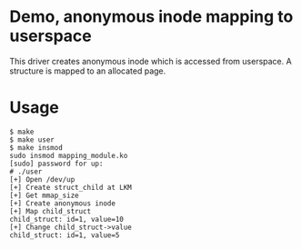 # Demo, anonymous inode mapping to userspace
This driver creates anonymous inode which is accessed from userspace.
A structure is mapped to an allocated page.

# Usage

    $ make
    $ make user
    $ make insmod
    sudo insmod mapping_module.ko
    [sudo] password for up: 
    # ./user
    [+] Open /dev/up
    [+] Create struct_child at LKM
    [+] Get mmap_size
    [+] Create anonymous inode
    [+] Map child_struct
    child_struct: id=1, value=10
    [+] Change child_struct->value
    child_struct: id=1, value=5
